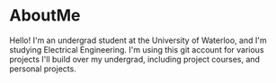 # AboutMe
Hello! I'm an undergrad student at the University of Waterloo, and I'm studying Electrical Engineering. I'm using this git account for various projects I'll build over my undergrad, including project courses, and personal projects.